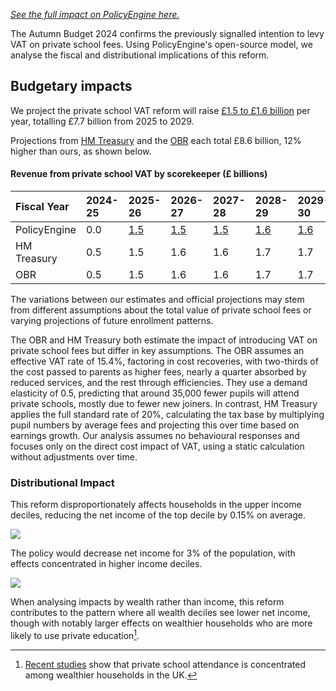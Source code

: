 [*See the full impact on PolicyEngine here.*](https://policyengine.org/uk/policy?focus=policyOutput.inequalityImpact&reform=60649&region=uk&timePeriod=2025&baseline=1)

The Autumn Budget 2024 confirms the previously signalled intention to levy VAT on private school fees. Using PolicyEngine's open-source model, we analyse the fiscal and distributional implications of this reform.

## Budgetary impacts

We project the private school VAT reform will raise [£1.5 to £1.6 billion](https://policyengine.org/uk/policy?focus=policyOutput.inequalityImpact&reform=60649&region=uk&timePeriod=2025&baseline=1) per year, totalling £7.7 billion from 2025 to 2029\.

Projections from [HM Treasury](https://assets.publishing.service.gov.uk/media/6721d2c54da1c0d41942a8d2/Policy_Costing_Document_-_Autumn_Budget_2024.pdf#page=34) and the [OBR](https://obr.uk/docs/dlm_uploads/OBR_Economic_and_fiscal_outlook_Oct_2024.pdf#page=66) each total £8.6 billion, 12% higher than ours, as shown below.

#### Revenue from private school VAT by scorekeeper (£ billions)

| Fiscal Year | 2024-25 | 2025-26 | 2026-27 | 2027-28 | 2028-29 | 2029-30 | Total |
| :---- | :---- | :---- | :---- | :---- | :---- | :---- | :---- |
| PolicyEngine | 0.0 | [1.5](https://policyengine.org/uk/policy?focus=policyOutput.inequalityImpact&reform=60649&region=uk&timePeriod=2025&baseline=1) | [1.5](https://policyengine.org/uk/policy?focus=policyOutput.inequalityImpact&reform=60649&region=uk&timePeriod=2026&baseline=1) | [1.5](https://policyengine.org/uk/policy?focus=gov&reform=60649&region=uk&timePeriod=2027&baseline=1) | [1.6](https://policyengine.org/uk/policy?focus=policyOutput.policyBreakdown&reform=60649&region=uk&timePeriod=2028&baseline=1) | [1.6](https://policyengine.org/uk/policy?focus=policyOutput.policyBreakdown&reform=60649&region=uk&timePeriod=2029&baseline=1) | 7.7 |
| HM Treasury | 0.5 | 1.5 | 1.6 | 1.6 | 1.7 | 1.7 | 8.6 |
| OBR | 0.5 | 1.5 | 1.6 | 1.6 | 1.7 | 1.7 | 8.6 |

The variations between our estimates and official projections may stem from different assumptions about the total value of private school fees or varying projections of future enrollment patterns.

The OBR and HM Treasury both estimate the impact of introducing VAT on private school fees but differ in key assumptions. The OBR assumes an effective VAT rate of 15.4%, factoring in cost recoveries, with two-thirds of the cost passed to parents as higher fees, nearly a quarter absorbed by reduced services, and the rest through efficiencies. They use a demand elasticity of 0.5, predicting that around 35,000 fewer pupils will attend private schools, mostly due to fewer new joiners. In contrast, HM Treasury applies the full standard rate of 20%, calculating the tax base by multiplying pupil numbers by average fees and projecting this over time based on earnings growth. Our analysis assumes no behavioural responses and focuses only on the direct cost impact of VAT, using a static calculation without adjustments over time.

### Distributional Impact

This reform disproportionately affects households in the upper income deciles, reducing the net income of the top decile by 0.15% on average.

![](/images/posts/school_vat/income.png)

The policy would decrease net income for 3% of the population, with effects concentrated in higher income deciles.

![](/images/posts/school_vat/winner-loser.png)

When analysing impacts by wealth rather than income, this reform contributes to the pattern where all wealth deciles see lower net income, though with notably larger effects on wealthier households who are more likely to use private education[^1].

[^1]: [Recent studies](https://francisgreenspersonalwebpage.com/2021/02/11/income-housing-and-private-school-access-in-britain/) show that private school attendance is concentrated among wealthier households in the UK.
